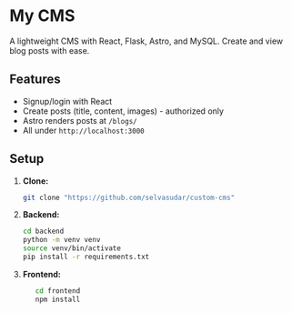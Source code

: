 # My CMS
A lightweight CMS with React, Flask, Astro, and MySQL. Create and view blog posts with ease.

## Features
- Signup/login with React  
- Create posts (title, content, images) - authorized only  
- Astro renders posts at `/blogs/`  
- All under `http://localhost:3000`  

## Setup
1. **Clone:**  
   ```bash
   git clone "https://github.com/selvasudar/custom-cms"
2. **Backend:**
    ```bash
    cd backend  
    python -m venv venv  
    source venv/bin/activate  
    pip install -r requirements.txt
3. **Frontend:**
     ```bash
        cd frontend  
        npm install  
